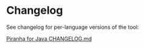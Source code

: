 Changelog
=========

See changelog for per-language versions of the tool:

[Piranha for Java CHANGELOG.md](https://github.com/uber/piranha/tree/master/java/CHANGELOG.md)
